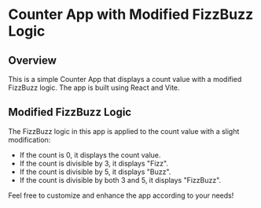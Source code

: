 # Counter App with Modified FizzBuzz Logic

## Overview

This is a simple Counter App that displays a count value with a modified FizzBuzz logic. The app is built using React and Vite.

## Modified FizzBuzz Logic

The FizzBuzz logic in this app is applied to the count value with a slight modification:

- If the count is 0, it displays the count value.
- If the count is divisible by 3, it displays "Fizz".
- If the count is divisible by 5, it displays "Buzz".
- If the count is divisible by both 3 and 5, it displays "FizzBuzz".

Feel free to customize and enhance the app according to your needs!
